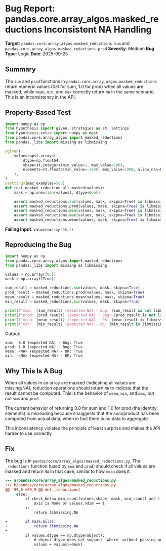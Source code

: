 # Bug Report: pandas.core.array_algos.masked_reductions Inconsistent NA Handling

**Target**: `pandas.core.array_algos.masked_reductions.sum` and `pandas.core.array_algos.masked_reductions.prod`
**Severity**: Medium
**Bug Type**: Logic
**Date**: 2025-09-25

## Summary

The `sum` and `prod` functions in `pandas.core.array_algos.masked_reductions` return numeric values (0.0 for sum, 1.0 for prod) when all values are masked, while `mean`, `min`, and `max` correctly return `NA` in the same scenario. This is an inconsistency in the API.

## Property-Based Test

```python
import numpy as np
from hypothesis import given, strategies as st, settings
from hypothesis.extra import numpy as npst
from pandas.core.array_algos import masked_reductions
from pandas._libs import missing as libmissing

@given(
    values=npst.arrays(
        dtype=np.float64,
        shape=st.integers(min_value=1, max_value=100),
        elements=st.floats(min_value=-1000, max_value=1000, allow_nan=False, allow_infinity=False),
    ),
)
@settings(max_examples=500)
def test_masked_reduction_all_masked(values):
    mask = np.ones(len(values), dtype=bool)

    assert masked_reductions.sum(values, mask, skipna=True) is libmissing.NA
    assert masked_reductions.prod(values, mask, skipna=True) is libmissing.NA
    assert masked_reductions.min(values, mask, skipna=True) is libmissing.NA
    assert masked_reductions.max(values, mask, skipna=True) is libmissing.NA
    assert masked_reductions.mean(values, mask, skipna=True) is libmissing.NA
```

**Failing input**: `values=array([0.])`

## Reproducing the Bug

```python
import numpy as np
from pandas.core.array_algos import masked_reductions
from pandas._libs import missing as libmissing

values = np.array([0.])
mask = np.array([True])

sum_result = masked_reductions.sum(values, mask, skipna=True)
prod_result = masked_reductions.prod(values, mask, skipna=True)
mean_result = masked_reductions.mean(values, mask, skipna=True)
min_result = masked_reductions.min(values, mask, skipna=True)

print(f"sum:  {sum_result} (expected NA) - Bug: {sum_result is not libmissing.NA}")
print(f"prod: {prod_result} (expected NA) - Bug: {prod_result is not libmissing.NA}")
print(f"mean: {mean_result} (expected NA) - OK: {mean_result is libmissing.NA}")
print(f"min:  {min_result} (expected NA) - OK: {min_result is libmissing.NA}")
```

Output:
```
sum:  0.0 (expected NA) - Bug: True
prod: 1.0 (expected NA) - Bug: True
mean: <NA> (expected NA) - OK: True
min:  <NA> (expected NA) - OK: True
```

## Why This Is A Bug

When all values in an array are masked (indicating all values are missing/NA), reduction operations should return `NA` to indicate that the result cannot be computed. This is the behavior of `mean`, `min`, and `max`, but not `sum` and `prod`.

The current behavior of returning 0.0 for sum and 1.0 for prod (the identity elements) is misleading because it suggests that the sum/product has been computed from actual data, when in fact there is no data to aggregate.

This inconsistency violates the principle of least surprise and makes the API harder to use correctly.

## Fix

The bug is in `pandas/core/array_algos/masked_reductions.py`. The `_reductions` function (used by `sum` and `prod`) should check if all values are masked and return `NA` in that case, similar to how `mean` does it.

```diff
--- a/pandas/core/array_algos/masked_reductions.py
+++ b/pandas/core/array_algos/masked_reductions.py
@@ -59,6 +59,9 @@ def _reductions(
     else:
         if check_below_min_count(values.shape, mask, min_count) and (
             axis is None or values.ndim == 1
         ):
             return libmissing.NA

+        if mask.all():
+            return libmissing.NA
+
         if values.dtype == np.dtype(object):
             # object dtype does not support `where` without passing an initial
             values = values[~mask]
```